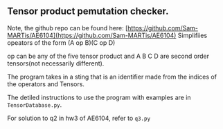 ## Tensor product pemutation checker.

Note, the github repo can be found here: [https://github.com/Sam-MARTis/AE6104](https://github.com/Sam-MARTis/AE6104)
Simplifiies opeators of the form 
(A op B)(C op D)

op can be any of the five tensor product and A B C D are second order tensors(not necessarily different).

The program takes in a sting that is an identifier made from the indices of the operators and Tensors. 

The detiled instructions to use the program with examples are in `TensorDatabase.py`.

For solution to q2 in hw3 of AE6104, refer to `q3.py`
